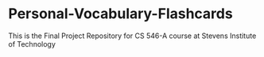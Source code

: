 # Personal-Vocabulary-Flashcards
This is the Final Project Repository for CS 546-A course at Stevens Institute of Technology
